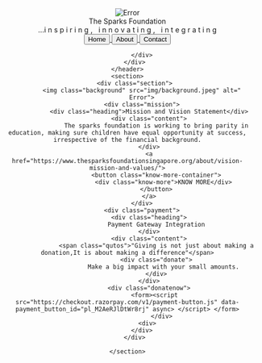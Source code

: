 <!DOCTYPE html>
<html lang="en">
<head>
    <meta charset="UTF-8">
    <meta name="viewport" content="width=device-width, initial-scale=1.0">
    <title>Payment Gatway Integration</title>
    <link rel="stylesheet" href="header.css">
    <link rel="stylesheet" href="section.css">
    <link rel="preconnect" href="https://fonts.googleapis.com">
    <link rel="preconnect" href="https://fonts.gstatic.com" crossorigin>
    <link href="https://fonts.googleapis.com/css2?family=Roboto:wght@400;500;700&display=swap" rel="stylesheet">
</head>
<body>
    <header>
        <div class="header">
            <div class="left">
                <div class="logo">
                    <img class="icon" src="img/logo_small.png" alt="Error">
                </div>
                <div class="title">
                    <div class="name">
                        The Sparks Foundation
                    </div>
                    <div class="quto">
                        ...i n s p i r i n g ,  &#160; i n n o v a t i n g , &#160; i n t e g r a t i n g 
                    </div>
                </div>
            </div>
            <div class="right">
                <a href="http://127.0.0.1:5500/Payment%20Gatway%20Project/payment.html">
                    <button class="button">
                        <div class="home">Home</div>
                    </button>
                </a>
                <a href="https://www.thesparksfoundationsingapore.org/">
                    <button class="button">
                        <div class="about">About</div>
                    </button>
                </a>
                <a href="https://www.thesparksfoundationsingapore.org/contact-us/">
                    <button class="button">
                        <div class="contact">Contact</div>
                    </button>
                </a>
               
            </div>
        </div>
    </header>
    <section>
        <div class="section">
            <img class="background" src="img/background.jpeg" alt="
            Error">
            <div class="mission">
                <div class="heading">Mission and Vision Statement</div>
                <div class="content">
                    The sparks foundation is working to bring parity in education, making sure children have equal opportunity at success, irrespective of the financial background.
                </div>
                <a href="https://www.thesparksfoundationsingapore.org/about/vision-mission-and-values/">
                    <button class="know-more-container">
                        <div class="know-more">KNOW MORE</div>
                    </button>
                </a>
            </div>
            <div class="payment">
                <div class="heading">
                    Payment Gateway Integration
                </div>
                <div class="content">
                    <span class="qutos">"Giving is not just about making a donation,It is about making a difference"</span>
                    <div class="donate">
                        Make a big impact with your small amounts.
                    </div>
                </div>
                <div class="donatenow">
                   <form><script src="https://checkout.razorpay.com/v1/payment-button.js" data-payment_button_id="pl_M2AeRJlDtWr8rj" async> </script> </form>
                       </div>
               <div>
            </div>
        </div>

    </section>
</body>
</html>



